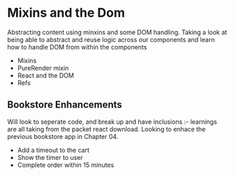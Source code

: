 # Mixins and the Dom

Abstracting content using minxins and some DOM handling.
Taking a look at being able to abstract and reuse logic across our components and learn how to handle DOM from within the components

* Mixins
* PureRender mixin
* React and the DOM
* Refs

## Bookstore Enhancements
Will look to seperate code, and break up and have inclusions :- learnings are all taking from the packet react download.
Looking to enhace the previous bookstore app in Chapter 04.

* Add a timeout to the cart
* Show the timer to user
* Complete order within 15 minutes


